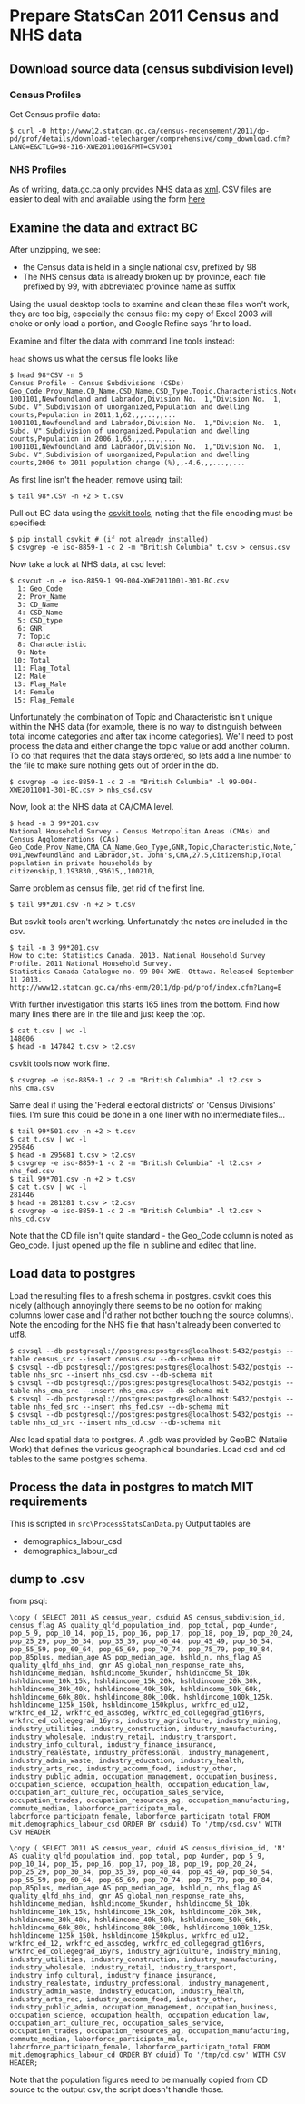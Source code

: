 # Prepare StatsCan 2011 Census and NHS data

## Download source data (census subdivision level)

### Census Profiles
Get Census profile data:
```
$ curl -O http://www12.statcan.gc.ca/census-recensement/2011/dp-pd/prof/details/download-telecharger/comprehensive/comp_download.cfm?LANG=E&CTLG=98-316-XWE2011001&FMT=CSV301
```

### NHS Profiles
As of writing, data.gc.ca only provides NHS data as [xml](http://data.gc.ca/data/en/dataset/219ba84b-07ae-4ae0-bf90-67d0a7544272).
CSV files are easier to deal with and available using the form [here](http://www12.statcan.gc.ca/nhs-enm/2011/dp-pd/prof/details/download-telecharger/comprehensive/comp-csv-tab-nhs-enm.cfm?Lang=E)

## Examine the data and extract BC

After unzipping, we see:

- the Census data is held in a single national csv, prefixed by 98
- The NHS census data is already broken up by province, each file prefixed by 99, with abbreviated province name as suffix

Using the usual desktop tools to examine and clean these files won't work, they are too big, especially the census file: my copy of Excel 2003 will choke or only load a portion, and Google Refine says 1hr to load.  

Examine and filter the data with command line tools instead:

`head` shows us what the census file looks like
```
$ head 98*CSV -n 5
Census Profile - Census Subdivisions (CSDs)
Geo_Code,Prov_Name,CD_Name,CSD_Name,CSD_Type,Topic,Characteristics,Note,Total,Flag_Total,Male,Flag_Male,Female,Flag_Female
1001101,Newfoundland and Labrador,Division No.  1,"Division No.  1, Subd. V",Subdivision of unorganized,Population and dwelling counts,Population in 2011,1,62,,,...,,...
1001101,Newfoundland and Labrador,Division No.  1,"Division No.  1, Subd. V",Subdivision of unorganized,Population and dwelling counts,Population in 2006,1,65,,,...,,...
1001101,Newfoundland and Labrador,Division No.  1,"Division No.  1, Subd. V",Subdivision of unorganized,Population and dwelling counts,2006 to 2011 population change (%),,-4.6,,,...,,...
```

As first line isn't the header, remove using tail:

```
$ tail 98*.CSV -n +2 > t.csv
```

Pull out BC data using the [csvkit tools](http://csvkit.readthedocs.org/en/latest/), noting that the file encoding must be specified:

```
$ pip install csvkit # (if not already installed)
$ csvgrep -e iso-8859-1 -c 2 -m "British Columbia" t.csv > census.csv
```

Now take a look at NHS data, at csd level:
```
$ csvcut -n -e iso-8859-1 99-004-XWE2011001-301-BC.csv
  1: Geo_Code
  2: Prov_Name
  3: CD_Name
  4: CSD_Name
  5: CSD_type
  6: GNR
  7: Topic
  8: Characteristic
  9: Note
 10: Total
 11: Flag_Total
 12: Male
 13: Flag_Male
 14: Female
 15: Flag_Female
```

Unfortunately the combination of Topic and Characteristic isn't unique within the NHS data (for example, there is no way to distinguish between total income categories and after tax income categories). We'll need to post process the data and either change the topic value or add another column. To do that requires that the data stays ordered, so lets add a line number to the file to make sure nothing gets out of order in the db.
```
$ csvgrep -e iso-8859-1 -c 2 -m "British Columbia" -l 99-004-XWE2011001-301-BC.csv > nhs_csd.csv
```

Now, look at the NHS data at CA/CMA level.
```
$ head -n 3 99*201.csv
National Household Survey - Census Metropolitan Areas (CMAs) and Census Agglomerations (CAs)
Geo_Code,Prov_Name,CMA_CA_Name,Geo_Type,GNR,Topic,Characteristic,Note,Total,Flag_Total,Male,Flag_Male,Female,Flag_Female
001,Newfoundland and Labrador,St. John's,CMA,27.5,Citizenship,Total population in private households by citizenship,1,193830,,93615,,100210,
```
Same problem as census file, get rid of the first line.
```
$ tail 99*201.csv -n +2 > t.csv
```
But csvkit tools aren't working. Unfortunately the notes are included in the csv.
```
$ tail -n 3 99*201.csv
How to cite: Statistics Canada. 2013. National Household Survey Profile. 2011 National Household Survey.
Statistics Canada Catalogue no. 99-004-XWE. Ottawa. Released September 11 2013.
http://www12.statcan.gc.ca/nhs-enm/2011/dp-pd/prof/index.cfm?Lang=E
```
With further investigation this starts 165 lines from the bottom.
Find how many lines there are in the file and just keep the top.
```
$ cat t.csv | wc -l
148006
$ head -n 147842 t.csv > t2.csv
```
csvkit tools now work fine.
```
$ csvgrep -e iso-8859-1 -c 2 -m "British Columbia" -l t2.csv > nhs_cma.csv
```
Same deal if using the 'Federal electoral districts' or 'Census Divisions' files. I'm sure this could be done in a one liner with no intermediate files...
```
$ tail 99*501.csv -n +2 > t.csv
$ cat t.csv | wc -l
295846
$ head -n 295681 t.csv > t2.csv
$ csvgrep -e iso-8859-1 -c 2 -m "British Columbia" -l t2.csv > nhs_fed.csv
$ tail 99*701.csv -n +2 > t.csv
$ cat t.csv | wc -l
281446
$ head -n 281281 t.csv > t2.csv
$ csvgrep -e iso-8859-1 -c 2 -m "British Columbia" -l t2.csv > nhs_cd.csv
```
Note that the CD file isn't quite standard - the Geo_Code column is noted as Geo_code. I just opened up the file in sublime and edited that line.

## Load data to postgres
Load the resulting files to a fresh schema in postgres. csvkit does this nicely (although annoyingly there seems to be no option for making columns lower case and I'd rather not bother touching the source columns). Note the encoding for the NHS file that hasn't already been converted to utf8.  

```
$ csvsql --db postgresql://postgres:postgres@localhost:5432/postgis --table census_src --insert census.csv --db-schema mit
$ csvsql --db postgresql://postgres:postgres@localhost:5432/postgis --table nhs_src --insert nhs_csd.csv --db-schema mit
$ csvsql --db postgresql://postgres:postgres@localhost:5432/postgis --table nhs_cma_src --insert nhs_cma.csv --db-schema mit
$ csvsql --db postgresql://postgres:postgres@localhost:5432/postgis --table nhs_fed_src --insert nhs_fed.csv --db-schema mit
$ csvsql --db postgresql://postgres:postgres@localhost:5432/postgis --table nhs_cd_src --insert nhs_cd.csv --db-schema mit
```
Also load spatial data to postgres. A .gdb was provided by GeoBC (Natalie Work) that defines the various geographical boundaries. Load csd and cd tables to the same postgres schema.

## Process the data in postgres to match MIT requirements
This is scripted in `src\ProcessStatsCanData.py`
Output tables are
- demographics_labour_csd
- demographics_labour_cd

## dump to .csv
from psql:
```
\copy ( SELECT 2011 AS census_year, csduid AS census_subdivision_id, census_flag AS quality_qlfd_population_ind, pop_total, pop_4under, pop_5_9, pop_10_14, pop_15, pop_16, pop_17, pop_18, pop_19, pop_20_24, pop_25_29, pop_30_34, pop_35_39, pop_40_44, pop_45_49, pop_50_54, pop_55_59, pop_60_64, pop_65_69, pop_70_74, pop_75_79, pop_80_84, pop_85plus, median_age AS pop_median_age, hshld_n, nhs_flag AS quality_qlfd_nhs_ind, gnr AS global_non_response_rate_nhs,  hshldincome_median, hshldincome_5kunder, hshldincome_5k_10k, hshldincome_10k_15k, hshldincome_15k_20k, hshldincome_20k_30k, hshldincome_30k_40k, hshldincome_40k_50k, hshldincome_50k_60k, hshldincome_60k_80k, hshldincome_80k_100k, hshldincome_100k_125k, hshldincome_125k_150k, hshldincome_150kplus, wrkfrc_ed_u12, wrkfrc_ed_12, wrkfrc_ed_asscdeg, wrkfrc_ed_collegegrad_gt16yrs, wrkfrc_ed_collegegrad_16yrs, industry_agriculture, industry_mining, industry_utilities, industry_construction, industry_manufacturing, industry_wholesale, industry_retail, industry_transport, industry_info_cultural, industry_finance_insurance, industry_realestate, industry_professional, industry_management, industry_admin_waste, industry_education, industry_health, industry_arts_rec, industry_accomm_food, industry_other, industry_public_admin, occupation_management, occupation_business, occupation_science, occupation_health, occupation_education_law, occupation_art_culture_rec, occupation_sales_service, occupation_trades, occupation_resources_ag, occupation_manufacturing, commute_median, laborforce_participatn_male, laborforce_participatn_female, laborforce_participatn_total FROM mit.demographics_labour_csd ORDER BY csduid) To '/tmp/csd.csv' WITH CSV HEADER

\copy ( SELECT 2011 AS census_year, cduid AS census_division_id, 'N' AS quality_qlfd_population_ind, pop_total, pop_4under, pop_5_9, pop_10_14, pop_15, pop_16, pop_17, pop_18, pop_19, pop_20_24, pop_25_29, pop_30_34, pop_35_39, pop_40_44, pop_45_49, pop_50_54, pop_55_59, pop_60_64, pop_65_69, pop_70_74, pop_75_79, pop_80_84, pop_85plus, median_age AS pop_median_age, hshld_n, nhs_flag AS quality_qlfd_nhs_ind, gnr AS global_non_response_rate_nhs,  hshldincome_median, hshldincome_5kunder, hshldincome_5k_10k, hshldincome_10k_15k, hshldincome_15k_20k, hshldincome_20k_30k, hshldincome_30k_40k, hshldincome_40k_50k, hshldincome_50k_60k, hshldincome_60k_80k, hshldincome_80k_100k, hshldincome_100k_125k, hshldincome_125k_150k, hshldincome_150kplus, wrkfrc_ed_u12, wrkfrc_ed_12, wrkfrc_ed_asscdeg, wrkfrc_ed_collegegrad_gt16yrs, wrkfrc_ed_collegegrad_16yrs, industry_agriculture, industry_mining, industry_utilities, industry_construction, industry_manufacturing, industry_wholesale, industry_retail, industry_transport, industry_info_cultural, industry_finance_insurance, industry_realestate, industry_professional, industry_management, industry_admin_waste, industry_education, industry_health, industry_arts_rec, industry_accomm_food, industry_other, industry_public_admin, occupation_management, occupation_business, occupation_science, occupation_health, occupation_education_law, occupation_art_culture_rec, occupation_sales_service, occupation_trades, occupation_resources_ag, occupation_manufacturing, commute_median, laborforce_participatn_male, laborforce_participatn_female, laborforce_participatn_total FROM mit.demographics_labour_cd ORDER BY cduid) To '/tmp/cd.csv' WITH CSV HEADER;
```

Note that the population figures need to be manually copied from CD source to the output csv, the script doesn't handle those.